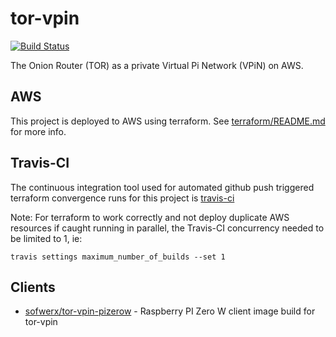 # tor-vpin

[![Build Status](https://travis-ci.org/sofwerx/tor-vpin.svg?branch=master)](https://travis-ci.org/sofwerx/tor-vpin)

The Onion Router (TOR) as a private Virtual Pi Network (VPiN) on AWS.

## AWS

This project is deployed to AWS using terraform. See [terraform/README.md](terraform/README.md) for more info.

## Travis-CI

The continuous integration tool used for automated github push triggered terraform convergence runs for this project is [travis-ci](https://travis-ci.org/sofwerx/tor-vpin)

Note: For terraform to work correctly and not deploy duplicate AWS resources if caught running in parallel, the Travis-CI concurrency needed to be limited to 1, ie:

    travis settings maximum_number_of_builds --set 1

## Clients

- [sofwerx/tor-vpin-pizerow](https://github.com/sofwerx/tor-vpin-pizerow) - Raspberry PI Zero W client image build for tor-vpin

